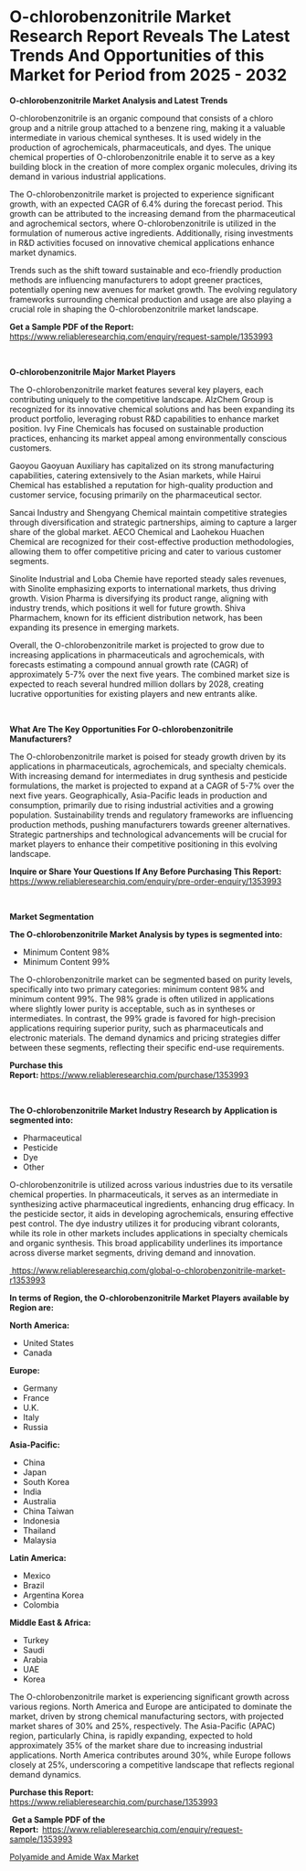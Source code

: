 <p><h1>O-chlorobenzonitrile Market Research Report Reveals The Latest Trends And Opportunities of this Market for Period from 2025 - 2032</h1></p><p><strong>O-chlorobenzonitrile Market Analysis and Latest Trends</strong></p>
<p><p>O-chlorobenzonitrile is an organic compound that consists of a chloro group and a nitrile group attached to a benzene ring, making it a valuable intermediate in various chemical syntheses. It is used widely in the production of agrochemicals, pharmaceuticals, and dyes. The unique chemical properties of O-chlorobenzonitrile enable it to serve as a key building block in the creation of more complex organic molecules, driving its demand in various industrial applications.</p><p>The O-chlorobenzonitrile market is projected to experience significant growth, with an expected CAGR of 6.4% during the forecast period. This growth can be attributed to the increasing demand from the pharmaceutical and agrochemical sectors, where O-chlorobenzonitrile is utilized in the formulation of numerous active ingredients. Additionally, rising investments in R&D activities focused on innovative chemical applications enhance market dynamics. </p><p>Trends such as the shift toward sustainable and eco-friendly production methods are influencing manufacturers to adopt greener practices, potentially opening new avenues for market growth. The evolving regulatory frameworks surrounding chemical production and usage are also playing a crucial role in shaping the O-chlorobenzonitrile market landscape.</p></p>
<p><strong>Get a Sample PDF of the Report:&nbsp;</strong> <a href="https://www.reliableresearchiq.com/enquiry/request-sample/1353993?utm_campaign=104&utm_medium=2&utm_source=Github&utm_content=ia&utm_term=04022025&utm_id=o-chlorobenzonitrile">https://www.reliableresearchiq.com/enquiry/request-sample/1353993</a></p>
<p>&nbsp;</p>
<p><strong>O-chlorobenzonitrile Major Market Players</strong></p>
<p><p>The O-chlorobenzonitrile market features several key players, each contributing uniquely to the competitive landscape. AlzChem Group is recognized for its innovative chemical solutions and has been expanding its product portfolio, leveraging robust R&D capabilities to enhance market position. Ivy Fine Chemicals has focused on sustainable production practices, enhancing its market appeal among environmentally conscious customers.</p><p>Gaoyou Gaoyuan Auxiliary has capitalized on its strong manufacturing capabilities, catering extensively to the Asian markets, while Hairui Chemical has established a reputation for high-quality production and customer service, focusing primarily on the pharmaceutical sector.</p><p>Sancai Industry and Shengyang Chemical maintain competitive strategies through diversification and strategic partnerships, aiming to capture a larger share of the global market. AECO Chemical and Laohekou Huachen Chemical are recognized for their cost-effective production methodologies, allowing them to offer competitive pricing and cater to various customer segments.</p><p>Sinolite Industrial and Loba Chemie have reported steady sales revenues, with Sinolite emphasizing exports to international markets, thus driving growth. Vision Pharma is diversifying its product range, aligning with industry trends, which positions it well for future growth. Shiva Pharmachem, known for its efficient distribution network, has been expanding its presence in emerging markets.</p><p>Overall, the O-chlorobenzonitrile market is projected to grow due to increasing applications in pharmaceuticals and agrochemicals, with forecasts estimating a compound annual growth rate (CAGR) of approximately 5-7% over the next five years. The combined market size is expected to reach several hundred million dollars by 2028, creating lucrative opportunities for existing players and new entrants alike.</p></p>
<p>&nbsp;</p>
<p><strong>What Are The Key Opportunities For O-chlorobenzonitrile Manufacturers?</strong></p>
<p><p>The O-chlorobenzonitrile market is poised for steady growth driven by its applications in pharmaceuticals, agrochemicals, and specialty chemicals. With increasing demand for intermediates in drug synthesis and pesticide formulations, the market is projected to expand at a CAGR of 5-7% over the next five years. Geographically, Asia-Pacific leads in production and consumption, primarily due to rising industrial activities and a growing population. Sustainability trends and regulatory frameworks are influencing production methods, pushing manufacturers towards greener alternatives. Strategic partnerships and technological advancements will be crucial for market players to enhance their competitive positioning in this evolving landscape.</p></p>
<p><strong>Inquire or Share Your Questions If Any Before Purchasing This Report:</strong> <a href="https://www.reliableresearchiq.com/enquiry/pre-order-enquiry/1353993?utm_campaign=104&utm_medium=2&utm_source=Github&utm_content=ia&utm_term=04022025&utm_id=o-chlorobenzonitrile">https://www.reliableresearchiq.com/enquiry/pre-order-enquiry/1353993</a></p>
<p>&nbsp;</p>
<p><strong>Market Segmentation</strong></p>
<p><strong>The O-chlorobenzonitrile Market Analysis by types is segmented into:</strong></p>
<p><ul><li>Minimum Content 98%</li><li>Minimum Content 99%</li></ul></p>
<p><p>The O-chlorobenzonitrile market can be segmented based on purity levels, specifically into two primary categories: minimum content 98% and minimum content 99%. The 98% grade is often utilized in applications where slightly lower purity is acceptable, such as in syntheses or intermediates. In contrast, the 99% grade is favored for high-precision applications requiring superior purity, such as pharmaceuticals and electronic materials. The demand dynamics and pricing strategies differ between these segments, reflecting their specific end-use requirements.</p></p>
<p><strong>Purchase this Report:&nbsp;</strong><a href="https://www.reliableresearchiq.com/purchase/1353993?utm_campaign=104&utm_medium=2&utm_source=Github&utm_content=ia&utm_term=04022025&utm_id=o-chlorobenzonitrile">https://www.reliableresearchiq.com/purchase/1353993</a></p>
<p>&nbsp;</p>
<p><strong>The O-chlorobenzonitrile Market Industry Research by Application is segmented into:</strong></p>
<p><ul><li>Pharmaceutical</li><li>Pesticide</li><li>Dye</li><li>Other</li></ul></p>
<p><p>O-chlorobenzonitrile is utilized across various industries due to its versatile chemical properties. In pharmaceuticals, it serves as an intermediate in synthesizing active pharmaceutical ingredients, enhancing drug efficacy. In the pesticide sector, it aids in developing agrochemicals, ensuring effective pest control. The dye industry utilizes it for producing vibrant colorants, while its role in other markets includes applications in specialty chemicals and organic synthesis. This broad applicability underlines its importance across diverse market segments, driving demand and innovation.</p></p>
<p><a href="https://www.reliableresearchiq.com/global-o-chlorobenzonitrile-market-r1353993?utm_campaign=104&utm_medium=2&utm_source=Github&utm_content=ia&utm_term=04022025&utm_id=o-chlorobenzonitrile">&nbsp;https://www.reliableresearchiq.com/global-o-chlorobenzonitrile-market-r1353993</a></p>
<p><strong>In terms of Region, the O-chlorobenzonitrile Market Players available by Region are:</strong></p>
<p>
    <p> <strong> North America: </strong>
        <ul>
            <li>United States</li>
            <li>Canada</li>
        </ul>
        </p> 
    <p> <strong> Europe: </strong>
        <ul>
            <li>Germany</li>
            <li>France</li>
            <li>U.K.</li>
            <li>Italy</li>
            <li>Russia</li>
        </ul>
        </p> 
    <p> <strong> Asia-Pacific: </strong>
        <ul>
            <li>China</li>
            <li>Japan</li>
            <li>South Korea</li>
            <li>India</li>
            <li>Australia</li>
            <li>China Taiwan</li>
            <li>Indonesia</li>
            <li>Thailand</li>
            <li>Malaysia</li>
        </ul>
        </p> 
    <p> <strong> Latin America: </strong>
        <ul>
            <li>Mexico</li>
            <li>Brazil</li>
            <li>Argentina Korea</li>
            <li>Colombia</li>
        </ul>
        </p> 
    <p> <strong> Middle East & Africa: </strong>
        <ul>
            <li>Turkey</li>
            <li>Saudi</li>
            <li>Arabia</li>
            <li>UAE</li>
            <li>Korea</li>
        </ul>
    </p>
    </p>
<p><p>The O-chlorobenzonitrile market is experiencing significant growth across various regions. North America and Europe are anticipated to dominate the market, driven by strong chemical manufacturing sectors, with projected market shares of 30% and 25%, respectively. The Asia-Pacific (APAC) region, particularly China, is rapidly expanding, expected to hold approximately 35% of the market share due to increasing industrial applications. North America contributes around 30%, while Europe follows closely at 25%, underscoring a competitive landscape that reflects regional demand dynamics.</p></p>
<p><strong>Purchase this Report: </strong><a href="https://www.reliableresearchiq.com/purchase/1353993?utm_campaign=104&utm_medium=2&utm_source=Github&utm_content=ia&utm_term=04022025&utm_id=o-chlorobenzonitrile">https://www.reliableresearchiq.com/purchase/1353993</a></p>
<p>&nbsp;<strong>Get a Sample PDF of the Report:&nbsp;&nbsp;</strong><a href="https://www.reliableresearchiq.com/enquiry/request-sample/1353993?utm_campaign=104&utm_medium=2&utm_source=Github&utm_content=ia&utm_term=04022025&utm_id=o-chlorobenzonitrile">https://www.reliableresearchiq.com/enquiry/request-sample/1353993</a></p>
<p><strong></strong></p>
<p><p><a href="https://github.com/iceknahomi/Market-Research-Report-List-1/blob/main/polyamide-and-amide-wax-market.md?utm_campaign=104&utm_medium=2&utm_source=Github&utm_content=ia&utm_term=04022025&utm_id=o-chlorobenzonitrile">Polyamide and Amide Wax Market</a></p></p>